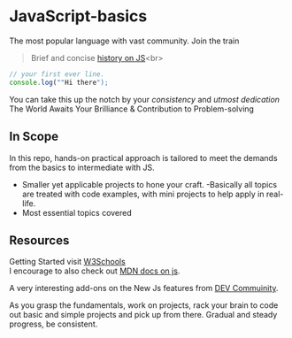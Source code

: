 # JavaScript-basics
The most popular language with vast community. Join the train

> Brief and concise [history on JS](https://www.w3schools.com/js/js_history.asp#:~:text=JavaScript%20was%20invented%20by%20Brendan,Mozilla's%20latest%20version%20was%201.8.)<br>

```js
// your first ever line. 
console.log(""Hi there");
```

You can take this up the notch by your *consistency* and *utmost dedication* <br>
The World Awaits Your Brilliance & Contribution to Problem-solving

## In Scope
In this repo, hands-on practical approach is tailored to meet the demands from the basics to intermediate with JS.

+ Smaller yet applicable projects to hone your craft.
 -Basically all topics are treated with code examples, with mini projects to help apply in real-life.
+ Most essential topics covered

## Resources
Getting Started visit [W3Schools](https://www.w3schools.com/js/) <br>
I encourage to also check out [MDN docs on js](https://developer.mozilla.org/en-US/docs/Web/JavaScript). <br>

A very interesting add-ons on the New Js features from [DEV Commuinity](https://dev.to/brayanarrieta/new-javascript-features-ecmascript-2022-with-examples-4nhg).<br>

As you grasp the fundamentals, work on projects, rack your brain to code out basic and simple projects and pick up from there.
Gradual and steady progress, be consistent.

